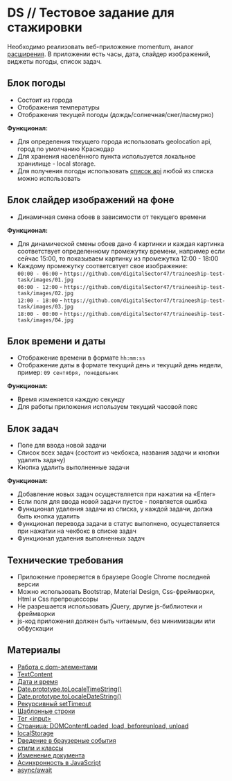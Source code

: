 # DS // Тестовое задание для стажировки

Необходимо реализовать веб-приложение momentum, аналог [расширения](https://chromewebstore.google.com/detail/momentum/laookkfknpbbblfpciffpaejjkokdgca?hl=ru&pli=1).
В приложении есть часы, дата, слайдер изображений, виджеты погоды, список задач.

## Блок погоды
- Состоит из города
- Отображения температуры
- Отображения текущей погоды (дождь/солнечная/снег/пасмурно)

**Функционал:**
- Для определения текущего города использовать geolocation api, город по умолчанию Краснодар
- Для хранения населённого пункта используется локальное хранилище - local storage.
- Для получения погоды использовать [список api](https://github.com/public-api-lists/public-api-lists?tab=readme-ov-file#weather) любой из списка можно использовать
  
## Блок слайдер изображений на фоне
- Динамичная смена обоев в зависимости от текущего времени
  
**Функционал:**
- Для динамической смены обоев дано 4 картинки и каждая картинка соответствует определенному промежутку времени, например если сейчас 15:00, то показываем картинку из промежутка 12:00 - 18:00
- Каждому промежутку соответсвтует свое изображение:<br />
`00:00 - 06:00` - `https://github.com/digitalSector47/traineeship-test-task/images/01.jpg`<br />
`06:00 - 12:00` - `https://github.com/digitalSector47/traineeship-test-task/images/02.jpg`<br />
`12:00 - 18:00` - `https://github.com/digitalSector47/traineeship-test-task/images/03.jpg`<br />
`18:00 - 00:00` - `https://github.com/digitalSector47/traineeship-test-task/images/04.jpg`

## Блок времени и даты
- Отображение времени в формате `hh:mm:ss`
- Отображение даты в формате текущий день и текущий день недели, пример: `09 сентября, понедельник`
  
**Функционал:**
- Время изменяется каждую секунду
- Для работы приложения используем текущий часовой пояс

## Блок задач
- Поле для ввода новой задачи
- Список всех задач (состоит из чекбокса, названия задачи и кнопки удалить задачу)
- Кнопка удалить выполненные задачи
  
**Функционал:**
- Добавление новых задач осуществляется при нажатии на «Enter»
- Если поля для ввода новой задачи пустое - появляется ошибка
- Функционал удаления задачи из списка, у каждой задачи, должа быть кнопка удалить
- Функционал перевода задачи в статус выполнено, осуществляется при нажатии на чекбокс в списке задач
- Функционал удаления выполненных задач

## Технические требования
- Приложение проверяется в браузере Google Chrome последней версии
- Можно использовать Bootstrap, Material Design, Css-фреймворки, Html и Css препроцессоры
- Не разрешается использовать jQuery, другие js-библиотеки и фреймворки
- js-код приложения должен быть читаемым, без минимизации или обфускации

## Материалы
- [Работа с dom-элементами](https://learn.javascript.ru/searching-elements-dom)
- [TextContent](https://learn.javascript.ru/basic-dom-node-properties#textcontent-prosto-tekst)
- [Дата и время](https://learn.javascript.ru/date)
- [Date.prototype.toLocaleTimeString()](https://developer.mozilla.org/ru/docs/Web/JavaScript/Reference/Global_Objects/Date/toLocaleTimeString)
- [Date.prototype.toLocaleDateString()](https://developer.mozilla.org/ru/docs/Web/JavaScript/Reference/Global_Objects/Date/toLocaleDateString)
- [Рекурсивный setTimeout](https://learn.javascript.ru/settimeout-setinterval#rekursivnyy-settimeout)
- [Шаблонные строки](https://developer.mozilla.org/ru/docs/Web/JavaScript/Reference/Template_literals)
- [Тег &lt;input&gt;](https://developer.mozilla.org/ru/docs/Web/HTML/Element/Input)
- [Страница: DOMContentLoaded, load, beforeunload, unload](https://learn.javascript.ru/onload-ondomcontentloaded)
- [localStorage](https://developer.mozilla.org/ru/docs/Web/API/Window/localStorage)
- [Dведение в браузерные события](https://learn.javascript.ru/introduction-browser-events)
- [стили и классы](https://learn.javascript.ru/styles-and-classes)
- [Изменение документа](https://learn.javascript.ru/modifying-document)
- [Асинхронность в JavaScript](https://doka.guide/js/async-in-js/)
- [async/await](https://doka.guide/js/async-await/)


